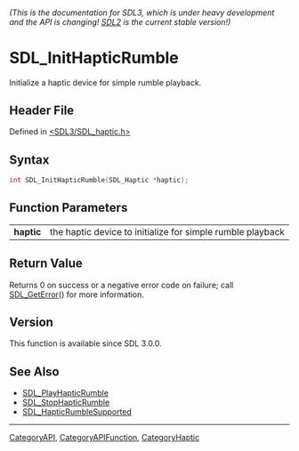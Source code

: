 ###### (This is the documentation for SDL3, which is under heavy development and the API is changing! [SDL2](https://wiki.libsdl.org/SDL2/) is the current stable version!)
# SDL_InitHapticRumble

Initialize a haptic device for simple rumble playback.

## Header File

Defined in [<SDL3/SDL_haptic.h>](https://github.com/libsdl-org/SDL/blob/main/include/SDL3/SDL_haptic.h)

## Syntax

```c
int SDL_InitHapticRumble(SDL_Haptic *haptic);
```

## Function Parameters

|                |                                                            |
| -------------- | ---------------------------------------------------------- |
| **haptic**     | the haptic device to initialize for simple rumble playback |

## Return Value

Returns 0 on success or a negative error code on failure; call
[SDL_GetError](SDL_GetError)() for more information.

## Version

This function is available since SDL 3.0.0.

## See Also

- [SDL_PlayHapticRumble](SDL_PlayHapticRumble)
- [SDL_StopHapticRumble](SDL_StopHapticRumble)
- [SDL_HapticRumbleSupported](SDL_HapticRumbleSupported)

----
[CategoryAPI](CategoryAPI), [CategoryAPIFunction](CategoryAPIFunction), [CategoryHaptic](CategoryHaptic)

